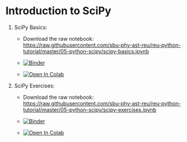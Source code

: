 # Introduction to SciPy

1. SciPy Basics:

   * Download the raw notebook: https://raw.githubusercontent.com/sbu-phy-ast-reu/reu-python-tutorial/master/05-python-scipy/scipy-basics.ipynb

   * [![Binder](https://mybinder.org/badge_logo.svg)](https://mybinder.org/v2/gh/sbu-phy-ast-reu/reu-python-tutorial/master?filepath=05-python-scipy%2Fscipy-basics.ipynb)

   * [![Open In Colab](https://colab.research.google.com/assets/colab-badge.svg)](https://colab.research.google.com/github/sbu-phy-ast-reu/reu-python-tutorial/blob/master/05-python-scipy/scipy-basics.ipynb)


2. SciPy Exercises:

   * Download the raw notebook: https://raw.githubusercontent.com/sbu-phy-ast-reu/reu-python-tutorial/master/05-python-scipy/scipy-exercises.ipynb

   * [![Binder](https://mybinder.org/badge_logo.svg)](https://mybinder.org/v2/gh/sbu-phy-ast-reu/reu-python-tutorial/master?filepath=05-python-scipy%2Fscipy-exercises.ipynb)

   * [![Open In Colab](https://colab.research.google.com/assets/colab-badge.svg)](https://colab.research.google.com/github/sbu-phy-ast-reu/reu-python-tutorial/blob/master/05-python-scipy/scipy-exercises.ipynb)

